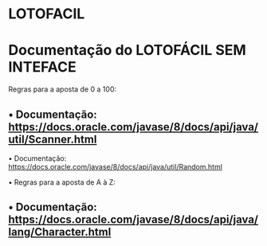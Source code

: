 # LOTOFACIL
# Documentação do LOTOFÁCIL SEM INTEFACE

Regras para a aposta de 0 a 100:

  • Documentação:
    https://docs.oracle.com/javase/8/docs/api/java/util/Scanner.html
-------------------------------------------------------------------------
• Documentação:
     https://docs.oracle.com/javase/8/docs/api/java/util/Random.html

 • Regras para a aposta de A à Z:   

   • Documentação:
     https://docs.oracle.com/javase/8/docs/api/java/lang/Character.html
-------------------------------------------------------------------------     
